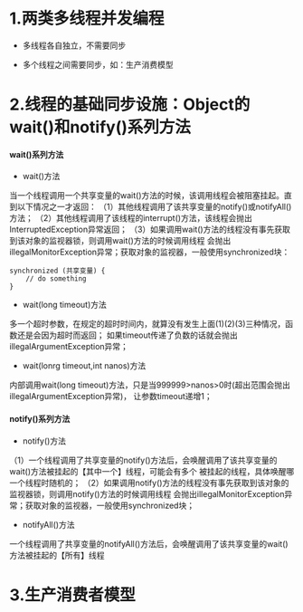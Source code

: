 # 1.两类多线程并发编程

- 多线程各自独立，不需要同步

- 多个线程之间需要同步，如：生产消费模型

# 2.线程的基础同步设施：Object的wait()和notify()系列方法
#### wait()系列方法
- wait()方法

当一个线程调用一个共享变量的wait()方法的时候，该调用线程会被阻塞挂起。直到以下情况之一才返回：
（1）其他线程调用了该共享变量的notify()或notifyAll()方法；
（2）其他线程调用了该线程的interrupt()方法，该线程会抛出InterruptedException异常返回；
（3）如果调用wait()方法的线程没有事先获取到该对象的监视器锁，则调用wait()方法的时候调用线程
会抛出illegalMonitorException异常；获取对象的监视器，一般使用synchronized块：
```
synchronized (共享变量) {
    // do something
}
```

- wait(long timeout)方法

多一个超时参数，在规定的超时时间内，就算没有发生上面(1)(2)(3)三种情况，函数还是会因为超时而返回；
如果timeout传递了负数的话就会抛出illegalArgumentException异常；

- wait(lonrg timeout,int nanos)方法

内部调用wait(long timeout)方法，只是当999999>nanos>0时(超出范围会抛出illegalArgumentException异常)，
让参数timeout递增1；

#### notify()系列方法
- notify()方法

（1）一个线程调用了共享变量的notify()方法后，会唤醒调用了该共享变量的wait()方法被挂起的【其中一个】线程，可能会有多个
被挂起的线程，具体唤醒哪一个线程时随机的；
（2）如果调用notify()方法的线程没有事先获取到该对象的监视器锁，则调用notify()方法的时候调用线程
   会抛出illegalMonitorException异常；获取对象的监视器，一般使用synchronized块；

- notifyAll()方法

一个线程调用了共享变量的notifyAll()方法后，会唤醒调用了该共享变量的wait()方法被挂起的【所有】线程

# 3.生产消费者模型